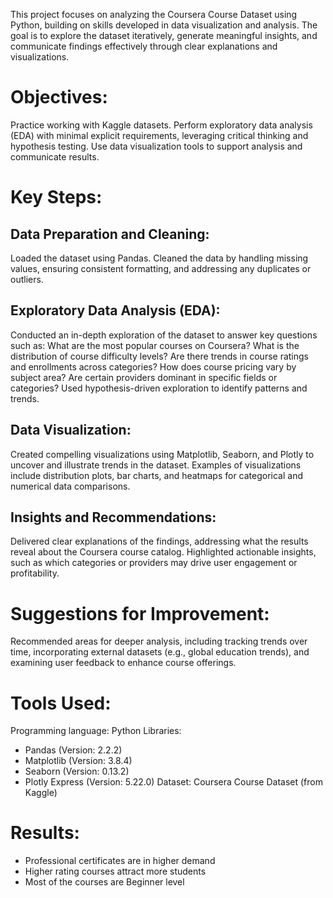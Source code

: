 This project focuses on analyzing the Coursera Course Dataset using Python, building on skills developed in data visualization and analysis. The goal is to explore the dataset iteratively, generate meaningful insights, and communicate findings effectively through clear explanations and visualizations.

# Objectives:
Practice working with Kaggle datasets.
Perform exploratory data analysis (EDA) with minimal explicit requirements, leveraging critical thinking and hypothesis testing.
Use data visualization tools to support analysis and communicate results.
# Key Steps:
## Data Preparation and Cleaning:

Loaded the dataset using Pandas.
Cleaned the data by handling missing values, ensuring consistent formatting, and addressing any duplicates or outliers.
## Exploratory Data Analysis (EDA):

Conducted an in-depth exploration of the dataset to answer key questions such as:
What are the most popular courses on Coursera?
What is the distribution of course difficulty levels?
Are there trends in course ratings and enrollments across categories?
How does course pricing vary by subject area?
Are certain providers dominant in specific fields or categories?
Used hypothesis-driven exploration to identify patterns and trends.
## Data Visualization:

Created compelling visualizations using Matplotlib, Seaborn, and Plotly to uncover and illustrate trends in the dataset.
Examples of visualizations include distribution plots, bar charts, and heatmaps for categorical and numerical data comparisons.
## Insights and Recommendations:

Delivered clear explanations of the findings, addressing what the results reveal about the Coursera course catalog.
Highlighted actionable insights, such as which categories or providers may drive user engagement or profitability.
# Suggestions for Improvement:

Recommended areas for deeper analysis, including tracking trends over time, incorporating external datasets (e.g., global education trends), and examining user feedback to enhance course offerings.
# Tools Used:
Programming language: Python 
Libraries:
- Pandas (Version: 2.2.2)
- Matplotlib (Version: 3.8.4)
- Seaborn (Version: 0.13.2)
- Plotly Express (Version: 5.22.0)
Dataset: Coursera Course Dataset (from Kaggle)
# Results:

- Professional certificates are in higher demand
- Higher rating courses attract more students
- Most of the courses are Beginner level
